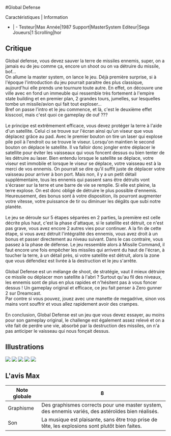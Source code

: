#Global Defense

Caractéristiques | Information
- | -
Testeur|Max
Année|1987
Support|MasterSystem
Editeur|Sega
Joueurs|1
Scrolling|hor

## Critique
Global defense, vous devez sauver la terre de missiles ennemis, super, on a jamais eu de jeu comme ça, encore un shoot ou on va détruire du missile, bof...<br/>On allume la master system, on lance le jeu. Déjà première surprise, si à l'époque l'introduction du jeu pourrait paraitre des plus classique, aujourd'hui elle prends une tournure toute autre. En effet, on découvre une ville avec en fond un immeuble qui ressemble très fortement à l'empire state building et en premier plan, 2 grandes tours, jumelles, sur lesquelles tombe un missile/avion qui fait tout exploser...<br/>Bref on passe l'intro et le jeu commence, et là, c'est le deuxième effet kisscool, mais c'est quoi ce gameplay de ouf ???<br/><br/>Le principe est extrêmement efficace, vous devez protéger la terre à l'aide d'un satellite. Celui ci se trouve sur l'écran ainsi qu'un viseur que vous déplacez grâce au pad. Avec le premier bouton on tire un laser qui explose pile poil à l'endroit ou se trouve le viseur. Lorsqu'on maintien le second bouton on déplace le satellite. Il va falloir donc jongler entre déplacer le satellite pour éviter les vaisseaux qui vous foncent dessus ou bien tenter de les détruire au laser. Bien entendu lorsque le satellite se déplace, votre viseur est immobile et lorsque le viseur se déplace, votre vaisseau est à la merci de vos ennemis. On pourrait se dire qu'il suffit juste de déplacer votre vaisseau pour arriver à bon port. Mais non, il y a un petit détail supplémentaire, tous les ennemis qui passent sans être détruits vont s'écraser sur la terre et une barre de vie se remplie. Si elle est pleine, la terre explose. On est donc obligé de détruire le plus possible d'ennemis. Heureusement, des bonus sont à votre disposition, ils pourront augmenter votre vitesse, votre puissance de tir ou diminuer les dégâts que subi notre planète.<br/><br/>Le jeu se déroule sur 5 étapes séparées en 2 parties, la première est celle décrite plus haut, c'est la phase d'attaque, si le satellite est détruit, ce n'est pas grave, vous avez encore 2 autres vies pour continuer. A la fin de cette étape, si vous avez détruit l'intégralité des ennemis, vous avez droit à un bonus et passer directement au niveau suivant. Dans le cas contraire, vous passez à la phase de défense. Le jeu ressemble alors à Missile Command, il faut encore une fois empêcher les missiles qui arrivent du haut de l'écran, à toucher la terre, à un détail près, si votre satellite est détruit, alors la zone que vous défendiez est livrée à la destruction et le jeu s'arrête.<br/><br/>Global Defense est un mélange de shoot, de stratégie, vaut il mieux détruire ce missile ou déplacer mon satellite à l'abri ? Surtout qu'au fil des niveaux, les ennemis sont de plus en plus rapides et n'hésitent pas à vous foncer dessus ! Un gameplay original et efficace, ce jeu fait penser à Zero gunner 2 sur Dreamcast.<br/>Par contre si vous pouvez, jouez avec une manette de megadrive, sinon vos mains vont souffrir et vous allez rapidement avoir des crampes.<br/><br/>En conclusion, Global Defense est un jeu que vous devez essayer, au moins pour son gameplay original, le challenge est également assez relevé et on a vite fait de perdre une vie, absorbé par la destruction des missiles, on n'a pas anticiper le vaisseau qui nous fonçait dessus.

## Illustrations
![](http://www.shmup.com/images/thumbs/img_fiche_1_852.gif)
![](http://www.shmup.com/images/thumbs/img_fiche_2_852.gif)
![](http://www.shmup.com/images/thumbs/img_fiche_3_852.gif)
![](http://www.shmup.com/images/thumbs/img_fiche_4_852.gif)
![](http://www.shmup.com/images/thumbs/img_fiche_5_852.gif)

## L'avis Max
Note globale|8
-|-
Graphisme|Des graphismes corrects pour une master system, des ennemis variés, des astéroïdes bien réalisés.
Son|La musique est plaisante, sans être trop prise de tête, les explosions sont plutôt bien faites.
